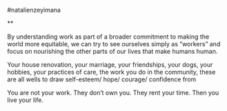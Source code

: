#natalienzeyimana

**

By understanding work as part of a broader commitment to making the world more equitable, we can try to see ourselves simply as “workers” and focus on nourishing the other parts of our lives that make humans human. 

  

Your house renovation, your marriage, your friendships, your dogs, your hobbies, your practices of care, the work you do in the community, these are all wells to draw self-esteem/ hope/ courage/ confidence from

  

You are not your work. They don’t own you. They rent your time. Then you live your life.